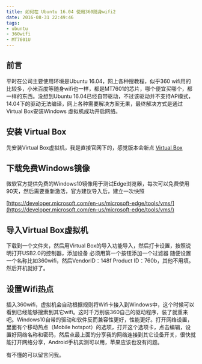 ```yaml
---
title: 如何在 Ubuntu 16.04 使用360随身wifi2
date: 2016-08-31 22:49:46
tags:
- ubuntu
- 360wifi
- MT7601U
---
```


## 前言
平时在公司主要使用环境是Ubuntu 16.04，网上各种搜教程，似乎360 wifi用的比较多，小米百度等随身wifi也一样，都是MT7601的芯片，哪个便宜买哪个，都一样的东西。没想到Ubuntu 16.04已经自带驱动，不过该驱动并不支持AP模式，14.04下的驱动无法编译，网上各种需要解决方案无果，最终解决方式是通过Virtual Box安装Windows 虚拟机成功开启网络。

## 安装 Virtual Box
先安装Virtual Box虚拟机，我是直接官网下的，感觉版本会新点
[Virtual Box](https://www.virtualbox.org/wiki/Linux_Downloads)

## 下载免费Windows镜像
微软官方提供免费的Windows10镜像用于测试Edge浏览器，每次可以免费使用90天，然后需要重新激活，官方建议导入后，建立一次快照

[https://developer.microsoft.com/en-us/microsoft-edge/tools/vms/](https://developer.microsoft.com/en-us/microsoft-edge/tools/vms/)

## 导入Virtual Box虚拟机
下载到一个文件夹，然后用Virtual Box的导入功能导入，然后打卡设置，按照说明打开USB2.0的控制器，添加设备
必须用第一个按钮添加一个过滤器
随便设置一个名称比如360wifi，然后VendorID：148f
Product ID：760b，其他不用填。然后开机就好了。

## 设置Wifi热点
插入360wifi，虚拟机会自动根据规则将Wifi卡接入到Windows中，这个时候可以看到已经能够搜索到其它wifi。这时千万别装360自己的驱动程序，装了就重来吧。Windows10自带的驱动和软件反而兼容性更好，性能更好。打开网络设置，里面有个移动热点（Mobile hotspot）的选项，打开这个选项卡，点击编辑，设置好网络名称和密码，然后点最上面的分享我的网络连接到其它设备开关，很快就能打开网络分享，Android手机实测可以用，苹果应该也没有问题。

有不懂的可以留言问我。
